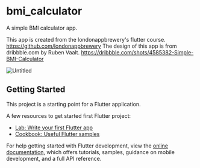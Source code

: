 # bmi_calculator

A simple BMI calculator app.

This app is created from the londonappbrewery's flutter course. https://github.com/londonappbrewery
The design of this app is from dribbble.com by Ruben Vaalt. https://dribbble.com/shots/4585382-Simple-BMI-Calculator

![Untitled](https://s3-us-west-2.amazonaws.com/secure.notion-static.com/3547fb2d-4737-44a7-ab61-1707e2eb2900/Untitled.png)

## Getting Started

This project is a starting point for a Flutter application.

A few resources to get started first Flutter project:

- [Lab: Write your first Flutter app](https://docs.flutter.dev/get-started/codelab)
- [Cookbook: Useful Flutter samples](https://docs.flutter.dev/cookbook)

For help getting started with Flutter development, view the
[online documentation](https://docs.flutter.dev/), which offers tutorials,
samples, guidance on mobile development, and a full API reference.
